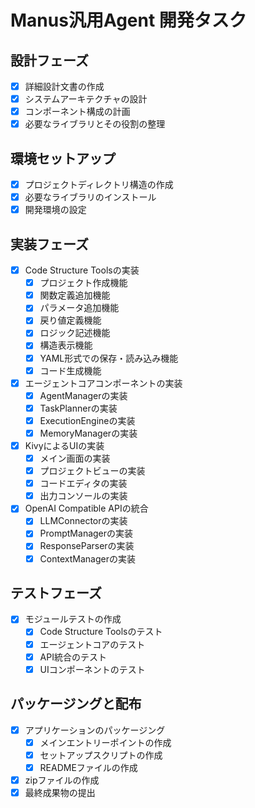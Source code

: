# Manus汎用Agent 開発タスク

## 設計フェーズ
- [x] 詳細設計文書の作成
- [x] システムアーキテクチャの設計
- [x] コンポーネント構成の計画
- [x] 必要なライブラリとその役割の整理

## 環境セットアップ
- [x] プロジェクトディレクトリ構造の作成
- [x] 必要なライブラリのインストール
- [x] 開発環境の設定

## 実装フェーズ
- [x] Code Structure Toolsの実装
  - [x] プロジェクト作成機能
  - [x] 関数定義追加機能
  - [x] パラメータ追加機能
  - [x] 戻り値定義機能
  - [x] ロジック記述機能
  - [x] 構造表示機能
  - [x] YAML形式での保存・読み込み機能
  - [x] コード生成機能
- [x] エージェントコアコンポーネントの実装
  - [x] AgentManagerの実装
  - [x] TaskPlannerの実装
  - [x] ExecutionEngineの実装
  - [x] MemoryManagerの実装
- [x] KivyによるUIの実装
  - [x] メイン画面の実装
  - [x] プロジェクトビューの実装
  - [x] コードエディタの実装
  - [x] 出力コンソールの実装
- [x] OpenAI Compatible APIの統合
  - [x] LLMConnectorの実装
  - [x] PromptManagerの実装
  - [x] ResponseParserの実装
  - [x] ContextManagerの実装

## テストフェーズ
- [x] モジュールテストの作成
  - [x] Code Structure Toolsのテスト
  - [x] エージェントコアのテスト
  - [x] API統合のテスト
  - [x] UIコンポーネントのテスト

## パッケージングと配布
- [x] アプリケーションのパッケージング
  - [x] メインエントリーポイントの作成
  - [x] セットアップスクリプトの作成
  - [x] READMEファイルの作成
- [x] zipファイルの作成
- [x] 最終成果物の提出
